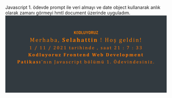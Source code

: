 Javascript 1. ödevde prompt ile veri almayı ve date object kullanarak anlık olarak zamanı görmeyi hmtl document üzerinde uyguladım.
![](./js.png)